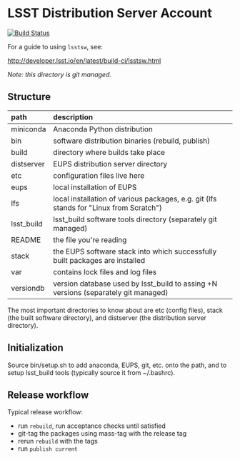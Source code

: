 LSST Distribution Server Account
================================

[![Build Status](https://travis-ci.org/lsst/lsstsw.png)](https://travis-ci.org/lsst/lsstsw)

For a guide to using `lsstsw`, see:

http://developer.lsst.io/en/latest/build-ci/lsstsw.html

*Note: this directory is git managed.*

Structure
---------

path       | description
:----------|:-----------------------------------------------------------------
miniconda  | Anaconda Python distribution
bin        | software distribution binaries (rebuild, publish)
build      | directory where builds take place
distserver | EUPS distribution server directory
etc        | configuration files live here
eups       | local installation of EUPS
lfs        | local installation of various packages, e.g. git (lfs stands for "Linux from Scratch")
lsst_build | lsst_build software tools directory (separately git managed)
README     | the file you're reading
stack      | the EUPS software stack into which successfully built packages are installed
var        | contains lock files and log files
versiondb  | version database used by lsst_build to assing +N versions (separately git managed)

The most important directories to know about are etc (config files), stack
(the built software directory), and distserver (the distribution server
directory).

Initialization
--------------

Source bin/setup.sh to add anaconda, EUPS, git, etc. onto the path, and to
setup lsst_build tools (typically source it from ~/.bashrc).

Release workflow
----------------

Typical release workflow:

  * run `rebuild`, run acceptance checks until satisfied
  * git-tag the packages using mass-tag with the release tag
  * rerun `rebuild` with the tags
  * run `publish current`
